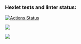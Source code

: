 ### Hexlet tests and linter status:
[![Actions Status](https://github.com/ttehasi/python-project-50/actions/workflows/hexlet-check.yml/badge.svg)](https://github.com/ttehasi/python-project-50/actions)



<a href="https://codeclimate.com/github/ttehasi/python-project-50/maintainability"><img src="https://api.codeclimate.com/v1/badges/88675eaf4e4ca1e04a88/maintainability" /></a>

<a href="https://codeclimate.com/github/ttehasi/python-project-50/test_coverage"><img src="https://api.codeclimate.com/v1/badges/88675eaf4e4ca1e04a88/test_coverage" /></a>